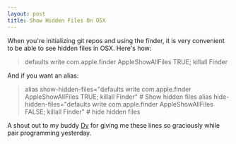 ```yaml
---
layout: post
title: Show Hidden Files On OSX
---
```

When you're initializing git repos and using the finder, it is very convenient to be able to see hidden files in OSX.  Here's how:

> defaults write com.apple.finder AppleShowAllFiles TRUE;  killall Finder

And if you want an alias:

> alias show-hidden-files="defaults write com.apple.finder AppleShowAllFiles TRUE;  killall Finder"  # Show hidden files
> alias hide-hidden-files="defaults write com.apple.finder AppleShowAllFiles FALSE; killall Finder"  # hide hidden files

A shout out to my buddy [Dv](http://dasari.me/) for giving me these lines so graciously while pair programming yesterday.